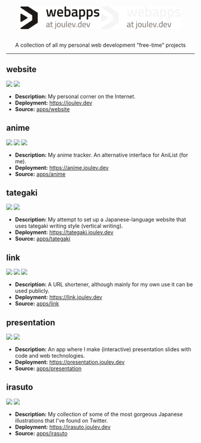 <div align="center">
  <br>
  <img src="/apps/static/public/images/gh-asset/webapps/light.svg#gh-light-mode-only" alt="Logo" height="60px">
  <img src="/apps/static/public/images/gh-asset/webapps/dark.svg#gh-dark-mode-only" alt="Logo" height="60px">
  <br>
  <br>
  <p>A collection of all my personal web development "free-time" projects</p>
</div>

---

## website

![](https://img.shields.io/badge/next.js-000000?style=for-the-badge&logo=nextdotjs&logoColor=white) ![](https://img.shields.io/badge/React-20232A?style=for-the-badge&logo=react&logoColor=61DAFB)

- **Description:** My personal corner on the Internet.
- **Deployment:** https://joulev.dev
- **Source:** [apps/website](/apps/website)

## anime

![](https://img.shields.io/badge/SvelteKit-FF3E00?style=for-the-badge&logo=Svelte&logoColor=white) ![](https://img.shields.io/badge/Svelte-4A4A55?style=for-the-badge&logo=svelte&logoColor=FF3E00) ![](https://img.shields.io/badge/GraphQl-E10098?style=for-the-badge&logo=graphql&logoColor=white)

- **Description:** My anime tracker. An alternative interface for AniList (for me).
- **Deployment:** https://anime.joulev.dev
- **Source:** [apps/anime](/apps/anime)

## tategaki

![](https://img.shields.io/badge/SvelteKit-FF3E00?style=for-the-badge&logo=Svelte&logoColor=white) ![](https://img.shields.io/badge/Svelte-4A4A55?style=for-the-badge&logo=svelte&logoColor=FF3E00)

- **Description:** My attempt to set up a Japanese-language website that uses tategaki writing style (vertical writing).
- **Deployment:** https://tategaki.joulev.dev
- **Source:** [apps/tategaki](/apps/tategaki)

## link

![](https://img.shields.io/badge/nuxt.js-00C58E?style=for-the-badge&logo=nuxtdotjs&logoColor=white) ![](https://img.shields.io/badge/Vue.js-35495E?style=for-the-badge&logo=vuedotjs&logoColor=4FC08D) ![](https://img.shields.io/badge/MongoDB-4EA94B?style=for-the-badge&logo=mongodb&logoColor=white)

- **Description:** A URL shortener, although mainly for my own use it can be used publicly.
- **Deployment:** https://link.joulev.dev
- **Source:** [apps/link](/apps/link)

## presentation

![](https://img.shields.io/badge/nuxt.js-00C58E?style=for-the-badge&logo=nuxtdotjs&logoColor=white) ![](https://img.shields.io/badge/Vue.js-35495E?style=for-the-badge&logo=vuedotjs&logoColor=4FC08D)

- **Description:** An app where I make (interactive) presentation slides with code and web technologies.
- **Deployment:** https://presentation.joulev.dev
- **Source:** [apps/presentation](/apps/presentation)

## irasuto

![](https://img.shields.io/badge/next.js-000000?style=for-the-badge&logo=nextdotjs&logoColor=white) ![](https://img.shields.io/badge/React-20232A?style=for-the-badge&logo=react&logoColor=61DAFB)

- **Description:** My collection of some of the most gorgeous Japanese illustrations that I've found on Twitter.
- **Deployment:** https://irasuto.joulev.dev
- **Source:** [apps/irasuto](/apps/irasuto)
